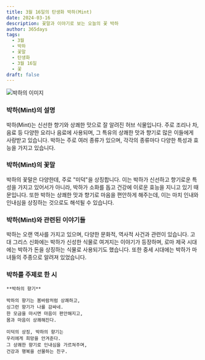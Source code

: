 ```yaml
---
title: 3월 16일의 탄생화 박하(Mint)
date: 2024-03-16
description: 꽃말과 이야기로 보는 오늘의 꽃 박하
author: 365days
tags:
  - 3월
  - 박하
  - 꽃말
  - 탄생화
  - 3월 16일
  - 꽃
draft: false
---
```


![박하의 이미지](https://cdn.pixabay.com/photo/2019/09/18/18/18/peppermint-4487398_640.jpg#center)


### 박하(Mint)의 설명

박하(Mint)는 신선한 향기와 상쾌한 맛으로 잘 알려진 허브 식물입니다. 주로 조리나 차, 음료 등 다양한 요리나 음료에 사용되며, 그 특유의 상쾌한 맛과 향기로 많은 이들에게 사랑받고 있습니다. 박하는 주로 여러 종류가 있으며, 각각의 종류마다 다양한 특성과 효능을 가지고 있습니다.

### 박하(Mint)의 꽃말

박하의 꽃말은 다양한데, 주로 "미덕"을 상징합니다. 이는 박하가 신선하고 향기로운 특성을 가지고 있어서가 아니라, 박하가 소화를 돕고 건강에 이로운 효능을 지니고 있기 때문입니다. 또한 박하는 상쾌한 맛과 향기로 마음을 편안하게 해주는데, 이는 마치 인내와 인내심을 상징하는 것으로도 해석될 수 있습니다.

### 박하(Mint)와 관련된 이야기들

박하는 오랜 역사를 가지고 있으며, 다양한 문화적, 역사적 사건과 관련이 있습니다. 고대 그리스 신화에는 박하가 신성한 식물로 여겨지는 이야기가 등장하며, 로마 제국 시대에는 박하가 돈을 상징하는 식물로 사용되기도 했습니다. 또한 중세 시대에는 박하가 마녀들의 주종으로 알려져 있었습니다.

### 박하를 주제로 한 시

	**박하의 향기**
	
	박하의 향기는 봄바람처럼 상쾌하고,  
	싱그런 향기가 나를 감싸네.  
	한 모금을 마시면 마음이 편안해지고,  
	몸과 마음이 상쾌해진다.  
	
	미덕의 상징, 박하의 향기는  
	우리에게 희망을 안겨준다.  
	그 상쾌한 향기로 인내심을 가르쳐주며,  
	건강과 행복을 선물하는 친구.